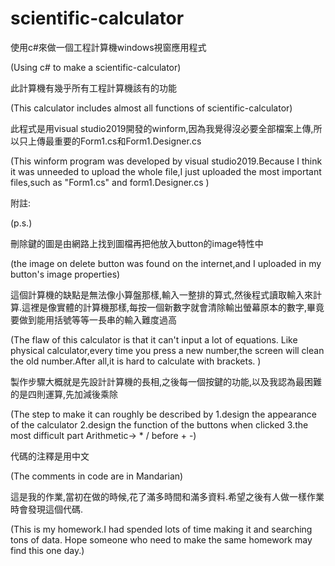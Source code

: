 # scientific-calculator

使用c#來做一個工程計算機windows視窗應用程式

(Using c# to make a scientific-calculator)

此計算機有幾乎所有工程計算機該有的功能

(This calculator includes almost all functions of scientific-calculator)

此程式是用visual studio2019開發的winform,因為我覺得沒必要全部檔案上傳,所以只上傳最重要的Form1.cs和Form1.Designer.cs

(This winform program was developed by visual studio2019.Because I think it was unneeded to upload the whole file,I just uploaded the most important files,such as "Form1.cs" and form1.Designer.cs )

附註:

(p.s.)

刪除鍵的圖是由網路上找到圖檔再把他放入button的image特性中

(the image on delete button was found on the internet,and I uploaded in my button's image  properties)



這個計算機的缺點是無法像小算盤那樣,輸入一整排的算式,然後程式讀取輸入來計算.這裡是像實體的計算機那樣,每按一個新數字就會清除輸出螢幕原本的數字,畢竟要做到能用括號等等一長串的輸入難度過高

(The flaw of this calculator is that it can't input a lot of equations. Like physical calculator,every time you press a new number,the screen will clean the old number.After all,it is hard to calculate with brackets. )

製作步驟大概就是先設計計算機的長相,之後每一個按鍵的功能,以及我認為最困難的是四則運算,先加減後乘除

(The step to make it can roughly be described by 1.design the appearance of the calculator 2.design the function of the buttons when clicked 3.the most difficult part Arithmetic-> * / before + -)

代碼的注釋是用中文

(The comments in code are in Mandarian)

這是我的作業,當初在做的時候,花了滿多時間和滿多資料.希望之後有人做一樣作業時會發現這個代碼.

(This is my homework.I had spended lots of time making it and searching tons of data. Hope someone who need to make the same homework may find this one day.)


